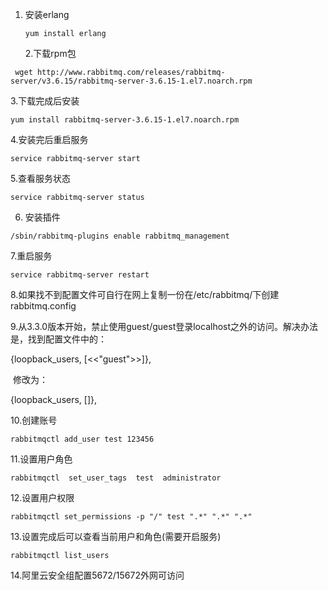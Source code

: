 1. 安装erlang

   ```
   yum install erlang
   ```

   2.下载rpm包

```
 wget http://www.rabbitmq.com/releases/rabbitmq-server/v3.6.15/rabbitmq-server-3.6.15-1.el7.noarch.rpm
```

   3.下载完成后安装

```
yum install rabbitmq-server-3.6.15-1.el7.noarch.rpm
```

   4.安装完后重启服务

```
service rabbitmq-server start
```

   5.查看服务状态

```
service rabbitmq-server status
```

6. 安装插件

```
/sbin/rabbitmq-plugins enable rabbitmq_management 
```

  7.重启服务

```
service rabbitmq-server restart
```

  8.如果找不到配置文件可自行在网上复制一份在/etc/rabbitmq/下创建rabbitmq.config

  9.从3.3.0版本开始，禁止使用guest/guest登录localhost之外的访问。解决办法是，找到配置文件中的：

{loopback_users, [<<"guest">>]},

​        修改为：

{loopback_users, []},

  10.创建账号

```
rabbitmqctl add_user test 123456
```

   11.设置用户角色

```
rabbitmqctl  set_user_tags  test  administrator
```

   12.设置用户权限

```
rabbitmqctl set_permissions -p "/" test ".*" ".*" ".*"
```

   13.设置完成后可以查看当前用户和角色(需要开启服务)

```
rabbitmqctl list_users
```

   14.阿里云安全组配置5672/15672外网可访问